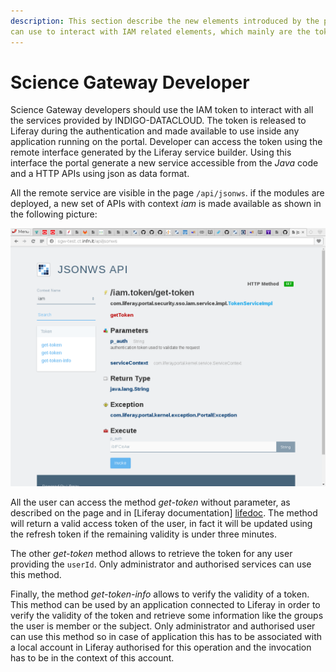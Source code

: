 ```yaml
---
description: This section describe the new elements introduced by the plugins which a developer
can use to interact with IAM related elements, which mainly are the tokens.
---
```


# Science Gateway Developer

Science Gateway developers should use the IAM token to interact with all the services provided by
INDIGO-DATACLOUD. The token is released to Liferay during the authentication and made available to
use inside any application running on the portal. Developer can access the token using the remote interface
generated by the Liferay service builder. Using this interface the portal generate a new service accessible
from the *Java* code and a HTTP APIs using json as data format.

All the remote service are visible in the page `/api/jsonws`. if the modules are deployed,
a new set of APIs with context *iam* is made available as shown in the following picture:

![Liferay iam service](img/LifeServ.png)

All the user can access the method *get-token* without parameter, as described on the page and in
[Liferay documentation] [lifedoc]. The method will return a valid access token of the user, in fact
it will be updated using the refresh token if the remaining validity is under three minutes.

The other *get-token* method allows to retrieve the token for any user providing the `userId`.
Only administrator and authorised services can use this method.

Finally, the method *get-token-info* allows to verify the validity of a token. This method can
be used by an application connected to Liferay in order to verify the validity of the token
and retrieve some information like the groups the user is member or the subject. Only administrator
and authorised user can use this method so in case of application this has to be associated with a local
account in Liferay authorised for this operation and the invocation has to be in the context of this account.

[lifedoc]: https://dev.liferay.com/develop/tutorials/-/knowledge_base/7-0/invoking-remote-services
